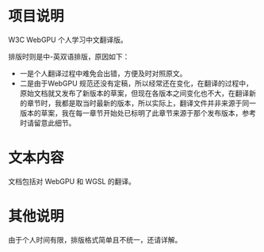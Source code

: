 # 项目说明
  
W3C WebGPU 个人学习中文翻译版。

排版时则是中-英双语排版，原因如下：
* 一是个人翻译过程中难免会出错，方便及时对照原文。
* 二是由于WebGPU 规范还没有定稿，所以经常还在变化，在翻译的过程中，原始文档就又发布了新版本的草案，但现在各版本之间变化也不大，在翻译新的章节时，我都是取当时最新的版本，所以实际上，翻译文件并非来源于同一版本的草案，我在每一章节开始处已标明了此章节来源于那个发布版本，参考时请留意此细节。

# 文本内容
文档包括对 WebGPU 和 WGSL 的翻译。

# 其他说明

由于个人时间有限，排版格式简单且不统一，还请详解。

